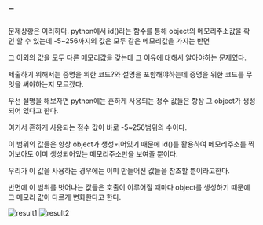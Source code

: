 # -
문제상황은 이러하다. python에서 id()라는 함수를 통해 object의 메모리주소값을 확인 할 수 있는데 -5~256까지의 값은 모두 같은 메모리값을 가지는 반면

그 이외의 값을 모두 다른 메모리값을 갖는데 그 이유에 대해서 알아야하는 문제였다.

제출하기 위해서는 증명을 위한 코드?와 설명을 포함해야하는데 증명을 위한 코드를 무엇을 써야하는지 모르겠다.

우선 설명을 해보자면 python에는 흔하게 사용되는 정수 값들은 항상 그 object가 생성되어 있다고 한다.

여기서 흔하게 사용되는 정수 값이 바로 -5~256범위의 수이다.

이 범위의 값들은 항상 object가 생성되어있기 때문에 id()를 활용하여 메모리주소를 찍어보아도 이미 생성되어있는 메모리주소만을 보여줄 뿐이다.

우리가 이 값을 사용하는 경우에는 이미 만들어진 값들을 참조할 뿐이라고한다.

반면에 이 범위를 벗어나는 값들은 호출이 이루어질 때마다 object를 생성하기 때문에 그 메모리 값이 다르게 변화한다고 한다.

![result1](cap1.jpge)
![result2](cap2.jpge)